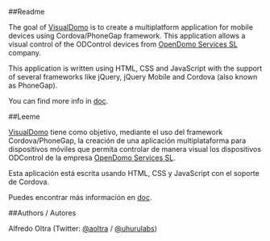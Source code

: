 ##Readme

The goal of [VisualDomo](https://github.com/aoltra/VisualDomo) is to create a multiplatform application for mobile devices using Cordova/PhoneGap framework. This application allows a visual control of the ODControl devices from [OpenDomo Services SL](http://http://www.opendomo.com) company.

This application is written using HTML, CSS and JavaScript with the support of several frameworks like jQuery, jQuery Mobile and Cordova (also known as PhoneGap).

You can find more info in [doc](https://github.com/aoltra/VisualDomo/tree/master/doc).

##Leeme

[VisualDomo](https://github.com/aoltra/VisualDomo) tiene como objetivo, mediante el uso del framework Cordova/PhoneGap, la creación de una aplicación multiplataforma para dispositivos móviles que permita controlar de manera visual los dispositivos ODControl de la empresa [OpenDomo Services SL](http://http://www.opendomo.com).

Esta aplicación está escrita usando HTML, CSS y JavaScript con el soporte de Cordova.

Puedes encontrar más información en [doc](https://github.com/aoltra/VisualDomo/tree/master/doc).

##Authors / Autores

Alfredo Oltra (Twitter: [@aoltra](https://twitter.com/aoltra) / [@uhurulabs](https://twitter.com/uhurulabs))